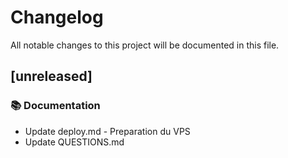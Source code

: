 # Changelog

All notable changes to this project will be documented in this file.

## [unreleased]

### 📚 Documentation

- Update deploy.md - Preparation du VPS
- Update QUESTIONS.md

<!-- generated by git-cliff -->
